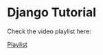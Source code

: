 # Django Tutorial

Check the video playlist here:

[Playlist](https://www.youtube.com/playlist?list=PL3a3bfS9JkTBUK3xKLGWg6W42onUau9ar)
